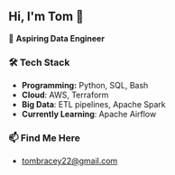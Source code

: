 ## Hi, I'm Tom 👋
🚀 **Aspiring Data Engineer**

### 🛠 Tech Stack
- **Programming:** Python, SQL, Bash
- **Cloud**: AWS, Terraform
- **Big Data**: ETL pipelines, Apache Spark
- **Currently Learning**: Apache Airflow

### 📫 Find Me Here
- [tombracey22@gmail.com](mailto:tombracey22@gmail.com)
<!-- - [LinkedIn](https://www.linkedin.com/in/tom-bracey-256337252/) -->
